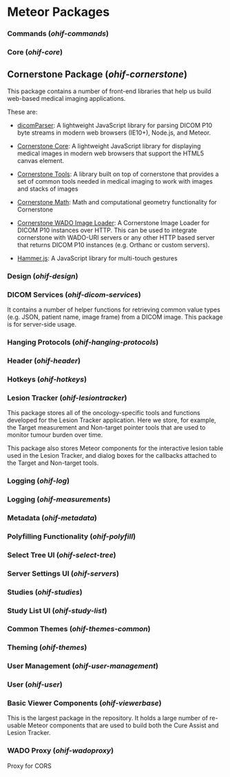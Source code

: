 # Meteor Packages

### Commands (_ohif-commands_)

### Core (_ohif-core_)

## Cornerstone Package (_ohif-cornerstone_)

This package contains a number of front-end libraries that help us build
web-based medical imaging applications.

These are:

- [dicomParser](https://github.com/cornerstonejs/dicomParser): A lightweight
  JavaScript library for parsing DICOM P10 byte streams in modern web browsers
  (IE10+), Node.js, and Meteor.

- [Cornerstone Core](https://github.com/cornerstonejs/cornerstone): A
  lightweight JavaScript library for displaying medical images in modern web
  browsers that support the HTML5 canvas element.

- [Cornerstone Tools](https://github.com/cornerstonejs/cornerstoneTools): A
  library built on top of cornerstone that provides a set of common tools needed
  in medical imaging to work with images and stacks of images

- [Cornerstone Math](https://github.com/cornerstonejs/cornerstoneMath): Math and
  computational geometry functionality for Cornerstone

- [Cornerstone WADO Image Loader](https://github.com/cornerstonejs/cornerstoneWADOImageLoader):
  A Cornerstone Image Loader for DICOM P10 instances over HTTP. This can be used
  to integrate cornerstone with WADO-URI servers or any other HTTP based server
  that returns DICOM P10 instances (e.g. Orthanc or custom servers).

- [Hammer.js](https://github.com/hammerjs/hammer.js): A JavaScript library for
  multi-touch gestures

### Design (_ohif-design_)

### DICOM Services (_ohif-dicom-services_)

It contains a number of helper functions for retrieving common value types (e.g.
JSON, patient name, image frame) from a DICOM image. This package is for
server-side usage.

### Hanging Protocols (_ohif-hanging-protocols_)

### Header (_ohif-header_)

### Hotkeys (_ohif-hotkeys_)

### Lesion Tracker (_ohif-lesiontracker_)

This package stores all of the oncology-specific tools and functions developed
for the Lesion Tracker application. Here we store, for example, the Target
measurement and Non-target pointer tools that are used to monitor tumour burden
over time.

This package also stores Meteor components for the interactive lesion table used
in the Lesion Tracker, and dialog boxes for the callbacks attached to the Target
and Non-target tools.

### Logging (_ohif-log_)

### Logging (_ohif-measurements_)

### Metadata (_ohif-metadata_)

### Polyfilling Functionality (_ohif-polyfill_)

### Select Tree UI (_ohif-select-tree_)

### Server Settings UI (_ohif-servers_)

### Studies (_ohif-studies_)

### Study List UI (_ohif-study-list_)

### Common Themes (_ohif-themes-common_)

### Theming (_ohif-themes_)

### User Management (_ohif-user-management_)

### User (_ohif-user_)

### Basic Viewer Components (_ohif-viewerbase_)

This is the largest package in the repository. It holds a large number of
re-usable Meteor components that are used to build both the Cure Assist and
Lesion Tracker.

### WADO Proxy (_ohif-wadoproxy_)

Proxy for CORS
